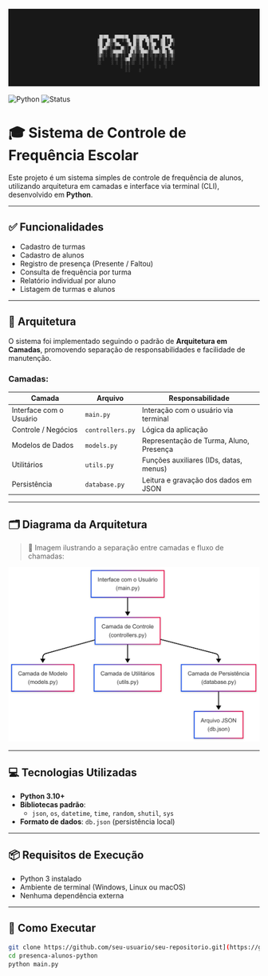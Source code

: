 <p align="center">
  <img src="banner.png" alt="ASCII Art">
</p>

![Python](https://img.shields.io/badge/Python-3.10-blue?style=for-the-badge&logo=python)
![Status](https://img.shields.io/badge/status-concluído-brightgreen?style=for-the-badge)


# 🎓 Sistema de Controle de Frequência Escolar

Este projeto é um sistema simples de controle de frequência de alunos, utilizando arquitetura em camadas e interface via terminal (CLI), desenvolvido em **Python**.

---

## ✅ Funcionalidades

- Cadastro de turmas
- Cadastro de alunos
- Registro de presença (Presente / Faltou)
- Consulta de frequência por turma
- Relatório individual por aluno
- Listagem de turmas e alunos

---

## 🧠 Arquitetura

O sistema foi implementado seguindo o padrão de **Arquitetura em Camadas**, promovendo separação de responsabilidades e facilidade de manutenção.

### Camadas:

| Camada               | Arquivo           | Responsabilidade |
|----------------------|-------------------|------------------|
| Interface com o Usuário | `main.py`         | Interação com o usuário via terminal |
| Controle / Negócios     | `controllers.py`  | Lógica da aplicação |
| Modelos de Dados        | `models.py`       | Representação de Turma, Aluno, Presença |
| Utilitários             | `utils.py`        | Funções auxiliares (IDs, datas, menus) |
| Persistência            | `database.py`     | Leitura e gravação dos dados em JSON |

---

## 🗂️ Diagrama da Arquitetura

> 📌 Imagem ilustrando a separação entre camadas e fluxo de chamadas:

![Diagrama da Arquitetura](assets/diagrama-arquitetura.png)


---

## 💻 Tecnologias Utilizadas

- **Python 3.10+**
- **Bibliotecas padrão**:
  - `json`, `os`, `datetime`, `time`, `random`, `shutil`, `sys`
- **Formato de dados**: `db.json` (persistência local)

---

## 📦 Requisitos de Execução

- Python 3 instalado
- Ambiente de terminal (Windows, Linux ou macOS)
- Nenhuma dependência externa

---

## 🚀 Como Executar

```bash
git clone https://github.com/seu-usuario/seu-repositorio.git](https://github.com/Psyd3r/presenca-alunos-python
cd presenca-alunos-python
python main.py
